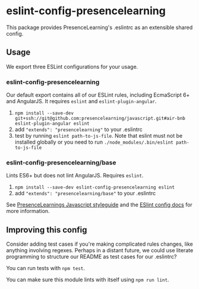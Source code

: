 # eslint-config-presencelearning

This package provides PresenceLearning's .eslintrc as an extensible shared config.

## Usage

We export three ESLint configurations for your usage.

### eslint-config-presencelearning

Our default export contains all of our ESLint rules, including EcmaScript 6+
and AngularJS. It requires `eslint` and `eslint-plugin-angular`.

1. `npm install --save-dev git+ssh://git@github.com:presencelearning/javascript.git#air-bnb eslint-plugin-angular eslint`
2. add `"extends": "presencelearning"` to your .eslintrc
3. test by running `eslint path-to-js-file`. Note that eslint must not be installed globally or you need to run `./node_modules/.bin/eslint path-to-js-file`

### eslint-config-presencelearning/base

Lints ES6+ but does not lint AngularJS. Requires `eslint`.

1. `npm install --save-dev eslint-config-presencelearning eslint`
2. add `"extends": "presencelearning/base"` to your .eslintrc

See [PresenceLearnings Javascript styleguide](https://github.com/presencelearning/javascript) and
the [ESlint config docs](http://eslint.org/docs/user-guide/configuring#extending-configuration-files)
for more information.

## Improving this config

Consider adding test cases if you're making complicated rules changes, like
anything involving regexes. Perhaps in a distant future, we could use literate
programming to structure our README as test cases for our .eslintrc?

You can run tests with `npm test`.

You can make sure this module lints with itself using `npm run lint`.

